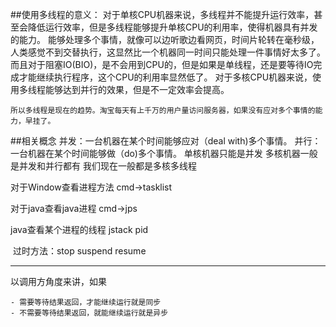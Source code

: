 ##使用多线程的意义：
    对于单核CPU机器来说，多线程并不能提升运行效率，甚至会降低运行效率，但是多线程能够提升单核CPU的利用率，使得机器具有并发的能力。
    能够处理多个事情，就像可以边听歌边看网页，时间片轮转在毫秒级，人类感觉不到交替执行，这显然比一个机器同一时间只能处理一件事情好太多了。
    而且对于阻塞IO(BIO)，是不会用到CPU的，但是如果是单线程，还是要等待IO完成才能继续执行程序，这个CPU的利用率显然低了。
    对于多核CPU机器来说，使用多线程能够达到并行的效果，但是不一定效率会提高。
    

    所以多线程是现在的趋势。淘宝每天有上千万的用户量访问服务器，如果没有应对多个事情的能力，早挂了。


##相关概念
    并发：一台机器在某个时间能够应对（deal with)多个事情。
    并行：一台机器在某个时间能够做（do)多个事情。
    单核机器只能是并发
    多核机器一般是并发和并行都有
我们现在一般都是多核多线程

对于Window查看进程方法  cmd->tasklist

对于java查看java进程  cmd->jps

java查看某个进程的线程   jstack pid

   

​	过时方法：stop suspend resume

---


以调用方角度来讲，如果

    - 需要等待结果返回，才能继续运行就是同步
    - 不需要等待结果返回，就能继续运行就是异步
